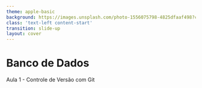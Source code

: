 ```yaml
---
theme: apple-basic
background: https://images.unsplash.com/photo-1556075798-4825dfaaf498?crop=entropy&cs=tinysrgb&fit=max&fm=jpg&ixid=Mnw0MDk4NDh8MHwxfGFsbHx8fHx8fHx8fDE2ODE3MDAwMzc&ixlib=rb-4.0.3&q=80&w=1080
class: 'text-left content-start'
transition: slide-up
layout: cover
---
```


# Banco de Dados

<div>

Aula 1 - Controle de Versão com Git

</div>
